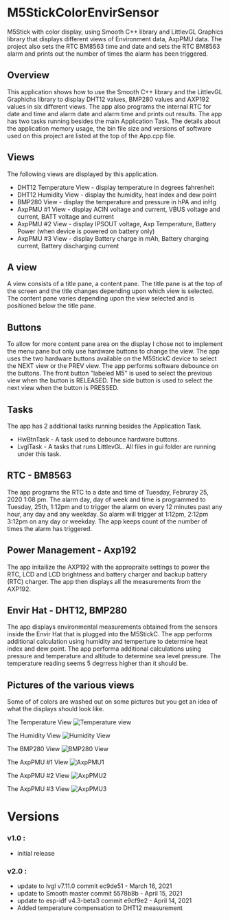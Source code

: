 # M5StickColorEnvirSensor
M5Stick with color display, using Smooth C++ library and LittlevGL Graphics library that displays different views of Environment data, AxpPMU data.  The project also sets the RTC BM8563 time and date and sets the RTC BM8563 alarm and prints out the number of times the alarm has been triggered.

## Overview
This application shows how to use the Smooth C++ library and the LittlevGL Graphichs library
to display DHT12 values, BMP280 values and AXP192 values in six different views.  The app also programs the internal RTC for
date and time and alarm date and alarm time and prints out results.  The app has two tasks running besides the main Application Task.
The details about the application memory usage, the bin file size and versions of software used on this project are listed at the top of the App.cpp file.

## Views
The following views are displayed by this application.
- DHT12 Temperature View - display temperature in degrees fahrenheit
- DHT12 Humidity View - display the humidity, heat index and dew point
- BMP280 View - display the temperature and pressure in hPA and inHg
- AxpPMU #1 View - display ACIN voltage and current, VBUS voltage and current, BATT voltage and current
- AxpPMU #2 View - display IPSOUT voltage, Axp Temperature, Battery Power (when device is powered on battery only)
- AxpPMU #3 View - display Battery charge in mAh, Battery charging current, Battery discharging current

## A view
A view consists of a title pane, a content pane.  The title pane is at the top of the screen
and the title changes depending upon which view is selected.  The content pane varies depending upon the view 
selected and is positioned below the title pane.

## Buttons
To allow for more content pane area on the display I chose not to implement the menu pane but only use hardware
buttons to change the view. The app uses the two hardware buttons available on the M5StickC device to select the 
NEXT view or the PREV view. The app performs software debounce on the buttons.  The front button "labeled M5" is 
used to select the previous view when the button is RELEASED.  The side button is used to select the next view 
when the button is PRESSED.

## Tasks
The app has 2 additional tasks running besides the Application Task. 
- HwBtnTask - A task used to debounce hardware buttons.
- LvglTask - A tasks that runs LittlevGL.  All files in gui folder are running under this task.

## RTC - BM8563
The app programs the RTC to a date and time of Tuesday, Februray 25, 2020 1:08 pm. The alarm day, day of week and time is programmed to 
Tuesday, 25th, 1:12pm and to trigger the alarm on every 12 minutes past any hour, any day and any weekday.  So alarm will trigger
at 1:12pm, 2:12pm 3:12pm on any day or weekday.   The app keeps count of the number of times the alarm has triggered.

## Power Management - Axp192
The app initailize the AXP192 with the appropraite settings to power the RTC, LCD and LCD brightness and battery charger and backup battery (RTC) 
charger.  The app then displays all the measurements from the AXP192.

## Envir Hat - DHT12, BMP280
The app displays environmental measurements obtained from the sensors inside the Envir Hat that is plugged into the M5StickC.  The app performs
additional calculation using humidity and temperture to determine heat index and dew point.  The app performa additional calculations using pressure 
and temperature and altitude to determine sea level pressure.  The temperature reading seems 5 degrress higher than it should be.

## Pictures of the various views
Some of of colors are washed out on some pictures but you get an idea of what the displays should look like.  

The Temperature View
![Temperature view](photos/DHT12_Temp.JPG)

The Humidity View
![Humidity View](photos/DHT12_Humd.JPG)

The BMP280 View
![BMP280 View](photos/BMP280.JPG)

The AxpPMU #1 View
![AxpPMU1](photos/AxpPMU1.JPG)

The AxpPMU #2 View
![AxpPMU2](photos/AxpPMU2.JPG)

The AxpPMU #3 View
![AxpPMU3](photos/AxpPMU3.JPG)

# Versions
### v1.0 : 
- initial release
### v2.0 : 
- update to lvgl v7.11.0 commit ec9de51 - March 16, 2021
- update to Smooth master commit 5578b8b - April 15, 2021 
- update to esp-idf v4.3-beta3 commit e9cf9e2 - April 14, 2021
- Added temperature compensation to DHT12 measurement